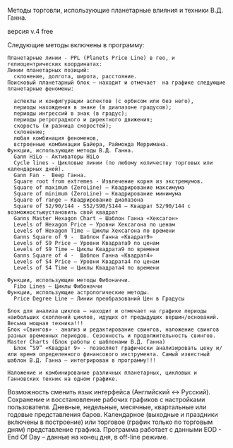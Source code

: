 Методы торговли,
использующие планетарные влияния
и
техники В.Д. Ганна.

версия v.4 free

Следующие методы включены в программу:
    
    Планетарные линии - PPL (Planets Price Line) в гео, и гелиоцентрических координатах:
    Линии планетарных позиций:
      склонение, долгота, широта, расстояние.
    Поисковый планетарный блок – находит и отмечает  на графике следующие планетарные феномены:
      
      аспекты и конфигурации аспектов (с орбисом или без него),
      периоды нахождения в знаке (в диапазоне градусов);
      периоды ингрессий в знак (в градус);
      периоды ретроградного и директного движения;
      скорость (и разница скоростей);
      склонение;
      любая комбинация феноменов, 
      встроенные комбинации Байера, Раймонда Мерримана.
    Функции, использующие методы В.Д. Ганна.
      Gann HiLo - Активаторы HiLo
      Cycle lines - Цикловые линии (по любому количеству торговых или календарных дней).  
      Gann Fan -  Веер Ганна.
      Square root from extremes - Извлечение корня из экстремумов. 
      Square of maximum (ZeroLine) – Квадрирование максимума
      Square of minimum (ZeroLine) – Квадрирование минимума
      Square of range – Квадрирование диапазона
      Square of 52/90/144 - S52/S90/S144 – Квадрат 52/90/144 с возможностьюустановить свой квадрат
      Ganns Master Hexagon Chart – Шаблон Ганна «Хексагон»
      Levels of Hexagon Price – Уровни Хексагона по ценам
      Levels of Hexagon Time – Циклы Хексагона по времени
      Ganns Square of 9 -  Шаблон Ганна «Квадрат9»
      Levels of S9 Price – Уровни Квадрата9 по ценам
      Levels of S9 Time – Циклы Квадрата9 по времени
      Ganns Square of 4 -  Шаблон Ганна «Квадрат4»
      Levels of S4 Price – Уровни Квадрата4 по ценам
      Levels of S4 Time – Циклы Квадрата4 по времени

    Функции, использующие методы Фибоначчи.
      Fibo Lines – Циклы Фибоначчи
    Функции, использующие астрологические методы.
      Price Degree Line – Линии преобразований Цен в Градусы

    Блок для анализа циклов – находит и отмечает на графике периоды наибольших скоплений циклов, идущих от предыдущих вершин/оснований. Весьма мощная техника!!!
    Блок «Свингов» - анализ и редактирование свингов, наложение свингов разных временных периодов. Сезонность и продолжительность свингов.
    Master Charts (Блок работы с шаблонами В.Д. Ганна) 
      Блок “S9” «Квадрат 9» - позволяет графически анализировать цену и/или время определенного финансового инструмента. Самый известный шаблон В.Д. Ганна – интегрирован в программу!!! 

    Наложение и комбинирование различных планетарных, цикловых и Ганновских техник на одном графике.
Возможность сменить язык интерфейса (Английский  ↔  Русский).
Сохранение и восстановление рабочих графиков с настройками пользователя.
Дневные, недельные, месячные, квартальные или годовые представления баров.
Календарное (выходные и праздники включены в построение) или торговое (график только по торговым дням) представление графика. 
Программа работает с данными EOD  - End Of Day – данные на конец дня, в off-line режиме.
